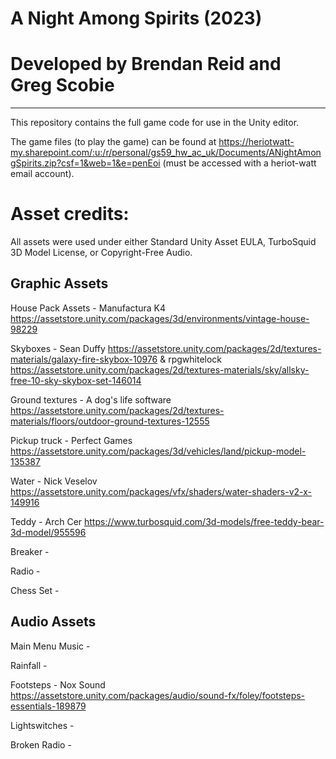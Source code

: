 # A Night Among Spirits (2023)
# Developed by Brendan Reid and Greg Scobie
-------------------------------------------

This repository contains the full game code for use in the Unity editor.

The game files (to play the game) can be found at https://heriotwatt-my.sharepoint.com/:u:/r/personal/gs59_hw_ac_uk/Documents/ANightAmongSpirits.zip?csf=1&web=1&e=penEoi (must be accessed with a heriot-watt email account).


# Asset credits: 

All assets were used under either Standard Unity Asset EULA, TurboSquid 3D Model License, or Copyright-Free Audio.

## Graphic Assets

House Pack Assets - Manufactura K4 https://assetstore.unity.com/packages/3d/environments/vintage-house-98229

Skyboxes - Sean Duffy https://assetstore.unity.com/packages/2d/textures-materials/galaxy-fire-skybox-10976  & rpgwhitelock https://assetstore.unity.com/packages/2d/textures-materials/sky/allsky-free-10-sky-skybox-set-146014

Ground textures - A dog's life software https://assetstore.unity.com/packages/2d/textures-materials/floors/outdoor-ground-textures-12555

Pickup truck - Perfect Games https://assetstore.unity.com/packages/3d/vehicles/land/pickup-model-135387

Water - Nick Veselov https://assetstore.unity.com/packages/vfx/shaders/water-shaders-v2-x-149916

Teddy - Arch Cer https://www.turbosquid.com/3d-models/free-teddy-bear-3d-model/955596

Breaker - 

Radio - 

Chess Set - 

## Audio Assets

Main Menu Music - 

Rainfall - 

Footsteps - Nox Sound https://assetstore.unity.com/packages/audio/sound-fx/foley/footsteps-essentials-189879

Lightswitches -

Broken Radio - 



